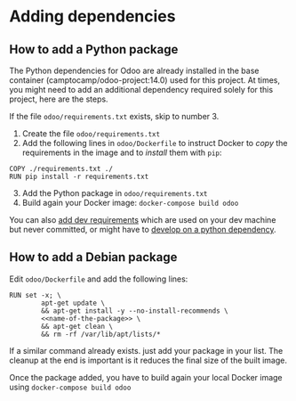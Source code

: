 <!--
This file has been generated with 'invoke project.sync'.
Do not modify. Any manual change will be lost.
Please propose your modification on
https://github.com/camptocamp/odoo-template instead.
-->
# Adding dependencies

## How to add a Python package

The Python dependencies for Odoo are already installed in the base container
(camptocamp/odoo-project:14.0) used for this project. At times, you might need to add an additional dependency required solely for this project, here are the steps.

If the file `odoo/requirements.txt` exists, skip to number 3.

1. Create the file `odoo/requirements.txt`
2. Add the following lines in `odoo/Dockerfile` to instruct Docker to *copy* the requirements in the image and to *install* them with `pip`:

  ```
  COPY ./requirements.txt ./
  RUN pip install -r requirements.txt
  ```

3. Add the Python package in `odoo/requirements.txt`
4. Build again your Docker image: `docker-compose build odoo`

You can also [add dev requirements](./docker-dev.md#extra-dev-packages) which are used on your dev machine but never
committed, or might have to [develop on a python dependency](./docker-dev.md#develop-on-a-python-dependency).

## How to add a Debian package

Edit `odoo/Dockerfile` and add the following lines:

```
RUN set -x; \
        apt-get update \
        && apt-get install -y --no-install-recommends \
        <<name-of-the-package>> \
        && apt-get clean \
        && rm -rf /var/lib/apt/lists/*
```

If a similar command already exists. just add your package in
your list.
The cleanup at the end is important is it reduces the final size of the built image.

Once the package added, you have to build again your local Docker image using `docker-compose build odoo`
